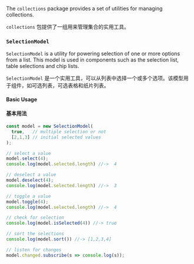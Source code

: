 The `collections` package provides a set of utilities for managing collections.

`collections` 包提供了一组用来管理集合的实用工具。

### `SelectionModel`

`SelectionModel` is a utility for powering selection of one or more options from a list.
This model is used in components such as the selection list, table selections and chip lists.

`SelectionModel` 是一个实用工具，可以从列表中选择一个或多个选项。该模型用于组件，如可选列表，可选表格和纸片列表。

#### Basic Usage

#### 基本用法

```javascript
const model = new SelectionModel(
  true,   // multiple selection or not
  [2,1,3] // initial selected values
);

// select a value
model.select(4);
console.log(model.selected.length) //->  4

// deselect a value
model.deselect(4);
console.log(model.selected.length) //->  3

// toggle a value
model.toggle(4);
console.log(model.selected.length) //->  4

// check for selection
console.log(model.isSelected(4)) //-> true

// sort the selections
console.log(model.sort()) //-> [1,2,3,4]

// listen for changes
model.changed.subscribe(s => console.log(s));
```
